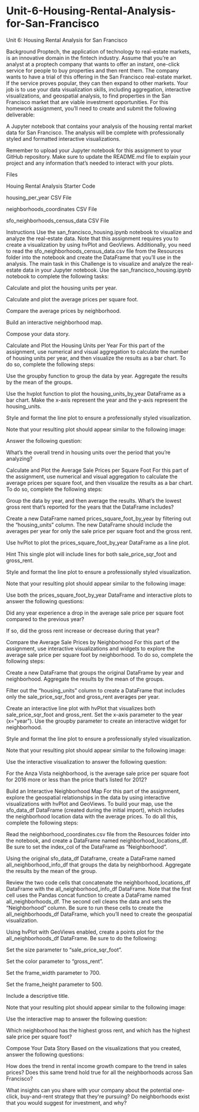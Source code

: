 # Unit-6-Housing-Rental-Analysis-for-San-Francisco
Unit 6: Housing Rental Analysis for San Francisco


Background
Proptech, the application of technology to real-estate markets, is an innovative domain in the fintech industry. Assume that you’re an analyst at a proptech company that wants to offer an instant, one-click service for people to buy properties and then rent them. The company wants to have a trial of this offering in the San Francisco real-estate market. If the service proves popular, they can then expand to other markets.
Your job is to use your data visualization skills, including aggregation, interactive visualizations, and geospatial analysis, to find properties in the San Francisco market that are viable investment opportunities.
For this homework assignment, you’ll need to create and submit the following deliverable:

A Jupyter notebook that contains your analysis of the housing rental market data for San Francisco. The analysis will be complete with professionally styled and formatted interactive visualizations.

Remember to upload your Jupyter notebook for this assignment to your GitHub repository. Make sure to update the README.md file to explain your project and any information that’s needed to interact with your plots.


Files


Houing Rental Analysis Starter Code


housing_per_year CSV File


neighborhoods_coordinates CSV File


sfo_neighborhoods_census_data CSV File




Instructions
Use the san_francisco_housing.ipynb notebook to visualize and analyze the real-estate data.
Note that this assignment requires you to create a visualization by using hvPlot and GeoViews. Additionally, you need to read the sfo_neighborhoods_census_data.csv file from the Resources folder into the notebook and create the DataFrame that you’ll use in the analysis.
The main task in this Challenge is to visualize and analyze the real-estate data in your Jupyter notebook. Use the san_francisco_housing.ipynb notebook to complete the following tasks:


Calculate and plot the housing units per year.


Calculate and plot the average prices per square foot.


Compare the average prices by neighborhood.


Build an interactive neighborhood map.


Compose your data story.



Calculate and Plot the Housing Units per Year
For this part of the assignment, use numerical and visual aggregation to calculate the number of housing units per year, and then visualize the results as a bar chart. To do so, complete the following steps:


Use the groupby function to group the data by year. Aggregate the results by the mean of the groups.


Use the hvplot function to plot the housing_units_by_year DataFrame as a bar chart. Make the x-axis represent the year and the y-axis represent the housing_units.


Style and format the line plot to ensure a professionally styled visualization.


Note that your resulting plot should appear similar to the following image:





Answer the following question:

What’s the overall trend in housing units over the period that you’re analyzing?




Calculate and Plot the Average Sale Prices per Square Foot
For this part of the assignment, use numerical and visual aggregation to calculate the average prices per square foot, and then visualize the results as a bar chart. To do so, complete the following steps:


Group the data by year, and then average the results. What’s the lowest gross rent that’s reported for the years that the DataFrame includes?


Create a new DataFrame named prices_square_foot_by_year by filtering out the “housing_units” column. The new DataFrame should include the averages per year for only the sale price per square foot and the gross rent.


Use hvPlot to plot the prices_square_foot_by_year DataFrame as a line plot.

Hint This single plot will include lines for both sale_price_sqr_foot and gross_rent.



Style and format the line plot to ensure a professionally styled visualization.


Note that your resulting plot should appear similar to the following image:





Use both the prices_square_foot_by_year DataFrame and interactive plots to answer the following questions:


Did any year experience a drop in the average sale price per square foot compared to the previous year?


If so, did the gross rent increase or decrease during that year?





Compare the Average Sale Prices by Neighborhood
For this part of the assignment, use interactive visualizations and widgets to explore the average sale price per square foot by neighborhood. To do so, complete the following steps:


Create a new DataFrame that groups the original DataFrame by year and neighborhood. Aggregate the results by the mean of the groups.


Filter out the “housing_units” column to create a DataFrame that includes only the sale_price_sqr_foot and gross_rent averages per year.


Create an interactive line plot with hvPlot that visualizes both sale_price_sqr_foot and gross_rent. Set the x-axis parameter to the year (x="year"). Use the groupby parameter to create an interactive widget for neighborhood.


Style and format the line plot to ensure a professionally styled visualization.


Note that your resulting plot should appear similar to the following image:





Use the interactive visualization to answer the following question:

For the Anza Vista neighborhood, is the average sale price per square foot for 2016 more or less than the price that’s listed for 2012?




Build an Interactive Neighborhood Map
For this part of the assignment, explore the geospatial relationships in the data by using interactive visualizations with hvPlot and GeoViews. To build your map, use the sfo_data_df DataFrame (created during the initial import), which includes the neighborhood location data with the average prices. To do all this, complete the following steps:


Read the neighborhood_coordinates.csv file from the Resources folder into the notebook, and create a DataFrame named neighborhood_locations_df. Be sure to set the index_col of the DataFrame as “Neighborhood”.


Using the original sfo_data_df Dataframe, create a DataFrame named all_neighborhood_info_df that groups the data by neighborhood. Aggregate the results by the mean of the group.


Review the two code cells that concatenate the neighborhood_locations_df DataFrame with the all_neighborhood_info_df DataFrame. Note that the first cell uses the Pandas concat function to create a DataFrame named all_neighborhoods_df. The second cell cleans the data and sets the “Neighborhood” column. Be sure to run these cells to create the all_neighborhoods_df DataFrame, which you’ll need to create the geospatial visualization.


Using hvPlot with GeoViews enabled, create a points plot for the all_neighborhoods_df DataFrame. Be sure to do the following:


Set the size parameter to “sale_price_sqr_foot”.


Set the color parameter to “gross_rent”.


Set the frame_width parameter to 700.


Set the frame_height parameter to 500.


Include a descriptive title.




Note that your resulting plot should appear similar to the following image:



Use the interactive map to answer the following question:

Which neighborhood has the highest gross rent, and which has the highest sale price per square foot?




Compose Your Data Story
Based on the visualizations that you created, answer the following questions:


How does the trend in rental income growth compare to the trend in sales prices? Does this same trend hold true for all the neighborhoods across San Francisco?


What insights can you share with your company about the potential one-click, buy-and-rent strategy that they're pursuing? Do neighborhoods exist that you would suggest for investment, and why?
